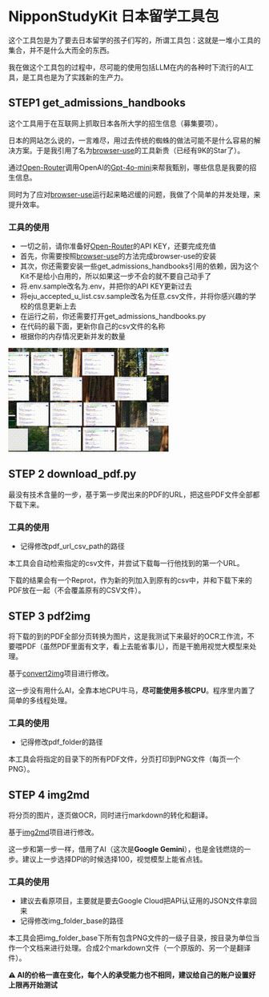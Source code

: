 # NipponStudyKit 日本留学工具包

这个工具包是为了要去日本留学的孩子们写的，所谓工具包：这就是一堆小工具的集合，并不是什么大而全的东西。

我在做这个工具包的过程中，尽可能的使用包括LLM在内的各种时下流行的AI工具，是工具也是为了实践新的生产力。

## STEP1 get_admissions_handbooks

这个工具用于在互联网上抓取日本各所大学的招生信息（募集要项）。

日本的网站怎么说的，一言难尽，用过去传统的蜘蛛的做法可能不是什么容易的解决方案。于是我引用了名为[browser-use](https://github.com/browser-use/browser-use)的工具新贵（已经有9K的Star了）。

通过[Open-Router](https://openrouter.ai/)调用OpenAI的[Gpt-4o-mini](https://openrouter.ai/openai/gpt-4o-mini)来帮我甄别，哪些信息是我要的招生信息。

同时为了应对[browser-use](https://github.com/browser-use/browser-use)运行起来略迟缓的问题，我做了个简单的并发处理，来提升效率。

### 工具的使用
 - 一切之前，请你准备好[Open-Router](https://openrouter.ai/)的API KEY，还要完成充值
 - 首先，你需要按照[browser-use](https://github.com/browser-use/browser-use)的方法完成browser-use的安装
 - 其次，你还需要安装一些get_admissions_handbooks引用的依赖，因为这个Kit不是给小白用的，所以如果这一步不会的就不要自己动手了
 - 将.env.sample改名为.env，并把你的API KEY更新过去
 - 将eju_accepted_u_list.csv.sample改名为任意.csv文件，并将你感兴趣的学校的信息更新上去
 - 在运行之前，你还需要打开get_admissions_handbooks.py
  - 在代码的最下面，更新你自己的csv文件的名称
  - 根据你的内存情况更新并发的数量

![示例动画](get_admissions_handbooks.gif)

## STEP 2 download_pdf.py

最没有技术含量的一步，基于第一步爬出来的PDF的URL，把这些PDF文件全部都下载下来。

### 工具的使用
 - 记得修改pdf_url_csv_path的路径

 本工具会自动检索指定的csv文件，并尝试下载每一行他找到的第一个URL。

 下载的结果会有一个Reprot，作为新的列加入到原有的csv中，并和下载下来的PDF放在一起（不会覆盖原有的CSV文件）。

## STEP 3 pdf2img

将下载的到的PDF全部分页转换为图片，这是我测试下来最好的OCR工作流，不要喂PDF（虽然PDF里面有文字，看上去能省事儿），而是干脆用视觉大模型来处理。

基于[convert2img](https://github.com/wengzhiwen/convert2img)项目进行修改。

这一步没有用什么AI，全靠本地CPU牛马，**尽可能使用多核CPU**。程序里内置了简单的多线程处理。

### 工具的使用
 - 记得修改pdf_folder的路径

本工具会将指定的目录下的所有PDF文件，分页打印到PNG文件（每页一个PNG）。

## STEP 4 img2md

将分页的图片，逐页做OCR，同时进行markdown的转化和翻译。

基于[img2md](https://github.com/wengzhiwen/img2md)项目进行修改。

这一步和第一步一样，借用了AI（这次是**Google Gemini**），也是金钱燃烧的一步。建议上一步选择DPI的时候选择100，视觉模型上能省点钱。

### 工具的使用
 - 建议去看原项目，主要就是要去Google Cloud把API认证用的JSON文件拿回来
 - 记得修改img_folder_base的路径

本工具会把img_folder_base下所有包含PNG文件的一级子目录，按目录为单位当作一个文档来进行处理。合成2个markdown文件（一个原版的、另一个是翻译件）。

**⚠️ AI的价格一直在变化，每个人的承受能力也不相同，建议给自己的账户设置好上限再开始测试**


